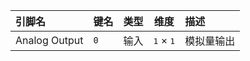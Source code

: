 <!--
DO NOT EDIT THIS FILE DIRECTLY.
This file is generated by tools/comp-docs.js.
All changes will be overwritten by regeneration.
-->

<slot class="model-pins">

| 引脚名 | 键名 | 类型 | 维度 | 描述 |
|:------ |:---- |:----:|:----:|:---- |
| Analog Output | `0` | 输入 | <samp>1</samp> × <samp>1</samp> | 模拟量输出 |

</slot>
